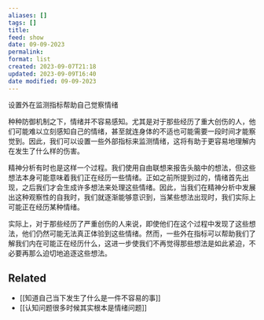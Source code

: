```yaml
---
aliases: []
tags: []
title: 
feed: show
date: 09-09-2023
permalink: 
format: list
created: 2023-09-07T21:18
updated: 2023-09-09T16:40
date modified: 09-09-2023
---
```

设置外在监测指标帮助自己觉察情绪

种种防御机制之下，情绪并不容易感知。尤其是对于那些经历了重大创伤的人，他们可能难以立刻感知自己的情绪，甚至就连身体的不适也可能需要一段时间才能察觉到。因此，我们可以设置一些外部指标来监测情绪，这将有助于更容易地理解内在发生了什么样的伤害。

精神分析有时也是这样一个过程。我们使用自由联想来报告头脑中的想法，但这些想法本身可能意味着我们正在经历一些情绪。正如之前所提到过的，情绪首先出现，之后我们才会生成许多想法来处理这些情绪。因此，当我们在精神分析中发展出这种观察性的自我时，我们就逐渐能够意识到，当某些想法出现时，我们实际上可能正在经历某种情绪。

实际上，对于那些经历了严重创伤的人来说，即使他们在这个过程中发现了这些想法，他们仍然可能无法真正体验到这些情绪。然而，一些外在指标可以帮助我们了解我们内在可能正在经历什么，这进一步使我们不再觉得那些想法是如此紧迫，不必要再那么迫切地追逐这些想法。

## Related
- [[知道自己当下发生了什么是一件不容易的事]]
- [[认知问题很多时候其实根本是情绪问题]]